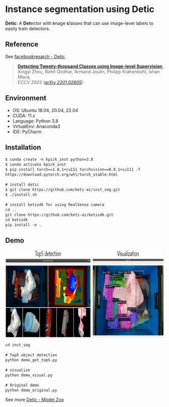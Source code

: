 # Instance segmentation using Detic

**Detic**: A **Det**ector with **i**mage **c**lasses that can use image-level labels to easily train detectors.

## Reference
See [facebookresarch - Detic](https://github.com/facebookresearch/Detic).

> [**Detecting Twenty-thousand Classes using Image-level Supervision**](http://arxiv.org/abs/2201.02605),               
> Xingyi Zhou, Rohit Girdhar, Armand Joulin, Philipp Kr&auml;henb&uuml;hl, Ishan Misra,                 
> *ECCV 2022 ([arXiv 2201.02605](http://arxiv.org/abs/2201.02605))*         

## Environment
- OS: Ubuntu 18.04, 20.04, 22.04
- CUDA: 11.x
- Language: Python 3.8
- VirtualEnv: Anaconda3
- IDE: PyCharm

## Installation

~~~
$ conda create -n kpick_inst python=3.8
$ conda activate kpick_inst
$ pip install torch==1.8.1+cu111 torchvision==0.9.1+cu111 -f https://download.pytorch.org/whl/torch_stable.html

# install detic
$ git clone https://github.com/keti-ai/inst_seg.git
$ ./install.sh

# install ketisdk for using RealSense camera
cd ..
git clone https://github.com/keti-ai/ketisdk.git
cd ketisdk
pip install -e .
~~~

## Demo

<p align="center"> <img src='docs/demo_img.png' align="center" height="280px"> </p>

~~~
cd inst_seg

# Top5 object detection
python demo_get_top5.py

# visualize
python demo_visual.py

# Original demo
python demo_original.py
~~~

See more [Detic - Model Zoo](https://github.com/facebookresearch/Detic/blob/main/docs/MODEL_ZOO.md)
